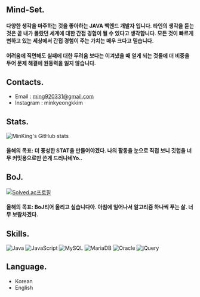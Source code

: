 Mind-Set.
----------
#### 다양한 생각을 마주하는 것을 좋아하는 JAVA 백엔드 개발자 입니다. 타인의 생각을 듣는것은 곧 내가 몰랐던 세계에 대한 간접 경험이 될 수 있다고 생각합니다. 모든 것이 빠르게 변하고 있는 세상에서 간접 경험이 주는 가치는 매우 크다고 믿습니다.
#### 어려움에 직면해도 실패에 대한 두려움 보다는 이겨냈을 때 얻게 되는 것들에 더 비중을 두어 문제 해결에 원동력을 잃지 않습니다.

Contacts.
-----------------
* Email : ming920331@gmail.com
* Instagram : minkyeongkkim

Stats.
-----------------
![MinKing's GitHub stats](https://github-readme-stats.vercel.app/api?username=minkyeong9203&show_icons=true&theme=radical)
#### 올해의 목표: 더 풍성한 STAT을 만들어야겠다. 나의 활동을 눈으로 직접 보니 깃헙을 너무 커밋용으로만 쓴게 드러나네Yo..

BoJ.
---------------
[![Solved.ac프로필](http://mazassumnida.wtf/api/v2/generate_badge?boj=ming8970)](https://solved.ac/ming8970)
#### 올해의 목표: BoJ티어 올리고 싶습니다아. 아침에 일어나서 알고리즘 하나씩 푸는 삶. 너무 보람차겠다.

Skills.
-----------------
![Java](https://img.shields.io/badge/java-%23ED8B00.svg?style=for-the-badge&logo=java&logoColor=white)
![JavaScript](https://img.shields.io/badge/javascript-%23323330.svg?style=for-the-badge&logo=javascript&logoColor=%23F7DF1E)
![MySQL](https://img.shields.io/badge/mysql-%2300f.svg?style=for-the-badge&logo=mysql&logoColor=white)
![MariaDB](https://img.shields.io/badge/MariaDB-003545?style=for-the-badge&logo=mariadb&logoColor=white)
![Oracle](https://img.shields.io/badge/Oracle-F80000?style=for-the-badge&logo=oracle&logoColor=white)
![jQuery](https://img.shields.io/badge/jquery-%230769AD.svg?style=for-the-badge&logo=jquery&logoColor=white)

Language.
-----------------
* Korean
* English
